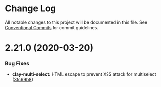# Change Log

All notable changes to this project will be documented in this file.
See [Conventional Commits](https://conventionalcommits.org) for commit guidelines.

# 2.21.0 (2020-03-20)


### Bug Fixes

* **clay-multi-select:** HTML escape to prevent XSS attack for multiselect ([3fc69b8](https://github.com/liferay/clay/tree/master/packages/clay-multi-select/commit/3fc69b8))
